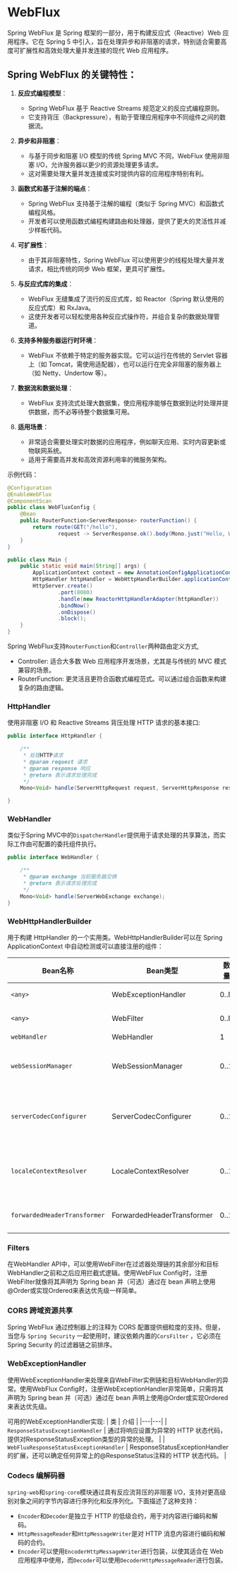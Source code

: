 # WebFlux

Spring WebFlux 是 Spring 框架的一部分，用于构建反应式（Reactive）Web 应用程序。它在 Spring 5 中引入，旨在处理异步和非阻塞的请求，特别适合需要高度可扩展性和高效处理大量并发连接的现代 Web 应用程序。

## Spring WebFlux 的关键特性：

1. **反应式编程模型**：
   - Spring WebFlux 基于 Reactive Streams 规范定义的反应式编程原则。
   - 它支持背压（Backpressure），有助于管理应用程序中不同组件之间的数据流。

2. **异步和非阻塞**：
   - 与基于同步和阻塞 I/O 模型的传统 Spring MVC 不同，WebFlux 使用非阻塞 I/O，允许服务器以更少的资源处理更多请求。
   - 这对需要处理大量并发连接或实时提供内容的应用程序特别有利。

3. **函数式和基于注解的端点**：
   - Spring WebFlux 支持基于注解的编程（类似于 Spring MVC）和函数式编程风格。
   - 开发者可以使用函数式编程构建路由和处理器，提供了更大的灵活性并减少样板代码。

4. **可扩展性**：
   - 由于其非阻塞特性，Spring WebFlux 可以使用更少的线程处理大量并发请求，相比传统的同步 Web 框架，更具可扩展性。

5. **与反应式库的集成**：
   - WebFlux 无缝集成了流行的反应式库，如 Reactor（Spring 默认使用的反应式库）和 RxJava。
   - 这使开发者可以轻松使用各种反应式操作符，并组合复杂的数据处理管道。

6. **支持多种服务器运行时环境**：
   - WebFlux 不依赖于特定的服务器实现。它可以运行在传统的 Servlet 容器上（如 Tomcat，需使用适配器），也可以运行在完全非阻塞的服务器上（如 Netty、Undertow 等）。

7. **数据流和数据处理**：
   - WebFlux 支持流式处理大数据集，使应用程序能够在数据到达时处理并提供数据，而不必等待整个数据集可用。

8. **适用场景**：
   - 非常适合需要处理实时数据的应用程序，例如聊天应用、实时内容更新或物联网系统。
   - 适用于需要高并发和高效资源利用率的微服务架构。

示例代码：


```java
@Configuration
@EnableWebFlux
@ComponentScan
public class WebFluxConfig {
    @Bean
    public RouterFunction<ServerResponse> routerFunction() {
        return route(GET("/hello"),
                request -> ServerResponse.ok().body(Mono.just("Hello, WebFlux!"), String.class));
    }
}
```

```java
public class Main {
    public static void main(String[] args) {
        ApplicationContext context = new AnnotationConfigApplicationContext(WebFluxConfig.class);
        HttpHandler httpHandler = WebHttpHandlerBuilder.applicationContext(context).build();
        HttpServer.create()
                .port(8080)
                .handle(new ReactorHttpHandlerAdapter(httpHandler))
                .bindNow()
                .onDispose()
                .block();
    }
}
```

Spring WebFlux支持`RouterFunction`和`Controller`两种路由定义方式,
- Controller: 适合大多数 Web 应用程序开发场景，尤其是与传统的 MVC 模式兼容的场景。
- RouterFunction: 更灵活且更符合函数式编程范式。可以通过组合函数来构建复杂的路由逻辑。

### HttpHandler

使用非阻塞 I/O 和 Reactive Streams 背压处理 HTTP 请求的基本接口:
```java
public interface HttpHandler {

	/**
	 * 处理HTTP请求
	 * @param request 请求
	 * @param response 响应
	 * @return 表示请求处理完成
	 */
	Mono<Void> handle(ServerHttpRequest request, ServerHttpResponse response);

}
```

### WebHandler
类似于Spring MVC中的`DispatcherHandler`提供用于请求处理的共享算法，而实际工作由可配置的委托组件执行。

```java
public interface WebHandler {

	/**
	 * @param exchange 当前服务器交换
	 * @return 表示请求处理完成
	 */
	Mono<Void> handle(ServerWebExchange exchange);
}
```

### WebHttpHandlerBuilder
用于构建 HttpHandler 的一个实用类。WebHttpHandlerBuilder可以在 Spring ApplicationContext 中自动检测或可以直接注册的组件：

| Bean名称 | Bean类型 | 数量 | 介绍 |
|-----|------|-----|-----|
| `<any>` | WebExceptionHandler | 0..N | 提供对WebFilter实例链和目标WebHandler异常的处理。 |
| `<any>` | WebFilter | 0..N | 将拦截样式逻辑应用于过滤器链的其余部分和目标WebHandler前后。 |
| `webHandler` | WebHandler | 1 | 请求的处理程序。 |
| `webSessionManager` | WebSessionManager | 0..1 | 通过ServerWebExchange上的方法公开的WebSession实例的管理器。默认情况下为DefaultWebSessionManager 。 |
| `serverCodecConfigurer` | ServerCodecConfigurer | 0..1 | 用于访问HttpMessageReader实例以解析表单数据和多部分数据，然后通过ServerWebExchange上的方法公开这些数据。默认情况下ServerCodecConfigurer.create() 。 |
| `localeContextResolver` | LocaleContextResolver | 0..1 | 通过ServerWebExchange上的方法公开的LocaleContext解析器。默认情况下AcceptHeaderLocaleContextResolver 。 |
| `forwardedHeaderTransformer` | ForwardedHeaderTransformer | 0..1 | 用于处理转发的类型标头，通过提取并删除它们或仅删除它们。默认情况下不使用。 |


### Filters

在WebHandler API中，可以使用WebFilter在过滤器处理链的其余部分和目标WebHandler之前和之后应用拦截式逻辑。使用WebFlux Config时，注册WebFilter就像将其声明为 Spring bean 并（可选）通过在 bean 声明上使用@Order或实现Ordered来表达优先级一样简单。

### CORS 跨域资源共享

Spring WebFlux 通过控制器上的注释为 CORS 配置提供细粒度的支持。但是，当您与 `Spring Security` 一起使用时，建议依赖内置的`CorsFilter` ，它必须在 Spring Security 的过滤器链之前排序。

### WebExceptionHandler

使用WebExceptionHandler来处理来自WebFilter实例链和目标WebHandler的异常。使用WebFlux Config时，注册WebExceptionHandler非常简单，只需将其声明为 Spring bean 并（可选）通过在 bean 声明上使用@Order或实现Ordered来表达优先级。

可用的WebExceptionHandler实现:
| 类 | 介绍 |
|---|---|
| `ResponseStatusExceptionHandler` | 通过将响应设置为异常的 HTTP 状态代码，提供对ResponseStatusException类型的异常的处理。 |
| `WebFluxResponseStatusExceptionHandler` | ResponseStatusExceptionHandler的扩展，还可以确定任何异常上的@ResponseStatus注释的 HTTP 状态代码。 |

### Codecs 编解码器
`spring-web`和`spring-core`模块通过具有反应流背压的非阻塞 I/O，支持对更高级别对象之间的字节内容进行序列化和反序列化。下面描述了这种支持：
- `Encoder`和`Decoder`是独立于 HTTP 的低级合约，用于对内容进行编码和解码。
- `HttpMessageReader`和`HttpMessageWriter`是对 HTTP 消息内容进行编码和解码的合约。
- `Encoder`可以使用`EncoderHttpMessageWriter`进行包装，以使其适合在 Web 应用程序中使用，而`Decoder`可以使用`DecoderHttpMessageReader`进行包装。

